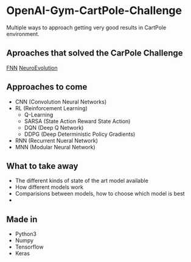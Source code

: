# OpenAI-Gym-CartPole-Challenge
Multiple ways to approach getting very good results in CartPole environment.
## Aproaches that solved the CarPole Challenge
[FNN](https://github.com/malhotra5/OpenAI-Gym-CartPole-Challenge/tree/master/FNN "Go to tutorial")
[NeuroEvolution](https://github.com/malhotra5/OpenAI-Gym-CartPole-Challenge/tree/master/NeuroEvolution "Go to tutorial")

## Approaches to come
* CNN (Convolution Neural Networks)
* RL (Reinforcement Learning)
  * Q-Learning 
  * SARSA (State Action Reward State Action)
  * DQN (Deep Q Network)
  * DDPG (Deep Deterministic Policy Gradients)
* RNN (Recurrent Nueral Network)
* MNN (Modular Neural Network)
## What to take away 
* The different kinds of state of the art model available
* How different models work 
* Comparisions between models, how to choose which model is best
* 

## Made in 
* Python3
* Numpy
* Tensorflow
* Keras 

